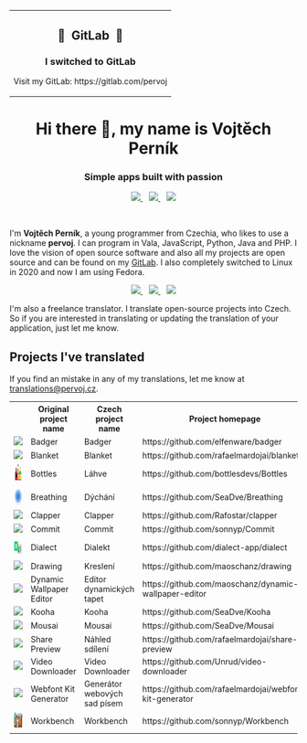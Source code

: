 <table align="center"><tr><td>
  <h2 align="center">🦊️&ensp;GitLab&ensp;🦊️</h2>
  <h3 align="center">I switched to GitLab</h3>
  <p>Visit my GitLab: https://gitlab.com/pervoj</p>
</td></tr></table>

<h1 align="center">Hi there 👋, my name is Vojtěch Perník</h1>
<h3 align="center">Simple apps built with passion</h3>
<p align="center">
  <a href="https://liberapay.com/pervoj">
    <img src="https://img.shields.io/badge/Liberapay-Donate-F6C915?style=for-the-badge&logo=liberapay">
  </a>
  &ensp;
  <a href="https://ko-fi.com/pervoj">
    <img src="https://img.shields.io/badge/Ko--fi-Donate-FF5E5B?style=for-the-badge&logo=kofi">
  </a>
  &ensp;
  <a href="https://www.paypal.com/donate/?hosted_button_id=7P3BD55QX6B9J">
    <img src="https://img.shields.io/badge/PayPal-Donate-00457C?style=for-the-badge&logo=paypal">
  </a>
</p>
<br>

I'm **Vojtěch Perník**, a young programmer from Czechia, who likes to use a nickname **pervoj**. I can program in Vala, JavaScript, Python, Java and PHP. I love the vision of open source software and also all my projects are open source and can be found on my [GitLab](https://gitlab.com/pervoj). I also completely switched to Linux in 2020 and now I am using Fedora.

<p align="center">
  <a href="mailto:info@pervoj.cz">
    <img src="https://img.shields.io/badge/E--Mail-info%40pervoj.cz-blue?style=social&logo=mail.ru&logoColor=005FF9" height="25px">
  </a>
  &ensp;
  <a href="https://matrix.to/#/@pervoj:matrix.org">
    <img src="https://img.shields.io/badge/Matrix-%40pervoj:matrix.org-blue?style=social&logo=matrix&logoColor=000000" height="25px">
  </a>
  &ensp;
  <a href="https://mastodon.social/@pervoj">
    <img src="https://img.shields.io/badge/Mastodon-%40pervoj%40mastodon.social-blue?style=social&logo=mastodon&logoColor=3088D4" height="25px">
  </a>
</p>

I'm also a freelance translator. I translate open-source projects into Czech. So if you are interested in translating or updating the translation of your application, just let me know.

<!--

- 🔭 I’m currently working on:
  - [**Fedora Config**](https://gitlab.com/pervoj/fedoraconfig) – A script that takes Fedora from usable to comfortable
  - [**Synchrony**](https://gitlab.com/pervoj/Synchrony) – Sync your clouds
  !-- - [Valdo GTK](https://github.com/pervoj/valdo-gtk) – GTK frontend for [Valdo](https://github.com/Prince781/valdo) --
- 👯 I’m looking to collaborate on projects that need Czech translation. And also on some simple ones that I can understand and contribute to code.
- 🙂 Pronouns: **he/him**

<p align="center">
  <img src="https://github-readme-stats.vercel.app/api?username=pervoj&theme=react&show_icons=true">
  <img src="https://github-readme-stats.vercel.app/api/top-langs/?username=pervoj&theme=react&layout=compact">
</p>

-->

## Projects I've translated

If you find an mistake in any of my translations, let me know at [translations@pervoj.cz](mailto:translations@pervoj.cz).

<table>
  <tr>  <th></th>  <th>Original project name</th>  <th>Czech project name</th>  <th>Project homepage</th>  </tr>
  <tr>
    <td><img height="32px" src="https://raw.githubusercontent.com/elfenware/badger/main/data/icons/128/com.github.elfenware.badger.svg"></td>
    <td>Badger</td>
    <td>Badger</td>
    <td>https://github.com/elfenware/badger</td>
  </tr>
  <tr>
    <td><img height="32px" src="https://raw.githubusercontent.com/rafaelmardojai/blanket/master/brand/logo.svg"></td>
    <td>Blanket</td>
    <td>Blanket</td>
    <td>https://github.com/rafaelmardojai/blanket</td>
  </tr>
  <tr>
    <td><img height="32px" src="https://raw.githubusercontent.com/bottlesdevs/Bottles/master/data/icons/hicolor/scalable/apps/com.usebottles.bottles.svg"></td>
    <td>Bottles</td>
    <td>Láhve</td>
    <td>https://github.com/bottlesdevs/Bottles</td>
  </tr>
  <tr>
    <td><img height="32px" src="https://raw.githubusercontent.com/SeaDve/Breathing/main/data/logo/io.github.seadve.Breathing.svg"></td>
    <td>Breathing</td>
    <td>Dýchání</td>
    <td>https://github.com/SeaDve/Breathing</td>
  </tr>
  <tr>
    <td><img height="32px" src="https://raw.githubusercontent.com/Rafostar/clapper/master/data/com.github.rafostar.Clapper.svg"></td>
    <td>Clapper</td>
    <td>Clapper</td>
    <td>https://github.com/Rafostar/clapper</td>
  </tr>
  <tr>
    <td><img height="32px" src="https://raw.githubusercontent.com/sonnyp/Commit/main/data/icons/re.sonny.Commit.svg"></td>
    <td>Commit</td>
    <td>Commit</td>
    <td>https://github.com/sonnyp/Commit</td>
  </tr>
  <tr>
    <td><img height="32px" src="https://raw.githubusercontent.com/dialect-app/dialect/main/data/app.drey.Dialect.svg"></td>
    <td>Dialect</td>
    <td>Dialekt</td>
    <td>https://github.com/dialect-app/dialect</td>
  </tr>
  <tr>
    <td><img height="32px" src="https://raw.githubusercontent.com/maoschanz/drawing/master/data/icons/hicolor/scalable/apps/com.github.maoschanz.drawing.svg"></td>
    <td>Drawing</td>
    <td>Kreslení</td>
    <td>https://github.com/maoschanz/drawing</td>
  </tr>
  <tr>
    <td><img height="32px" src="https://raw.githubusercontent.com/maoschanz/dynamic-wallpaper-editor/master/data/icons/hicolor/scalable/apps/com.github.maoschanz.DynamicWallpaperEditor.svg"></td>
    <td>Dynamic Wallpaper Editor</td>
    <td>Editor dynamických tapet</td>
    <td>https://github.com/maoschanz/dynamic-wallpaper-editor</td>
  </tr>
  <tr>
    <td><img height="32px" src="https://raw.githubusercontent.com/SeaDve/Kooha/main/data/icons/io.github.seadve.Kooha.svg"></td>
    <td>Kooha</td>
    <td>Kooha</td>
    <td>https://github.com/SeaDve/Kooha</td>
  </tr>
  <tr>
    <td><img height="32px" src="https://raw.githubusercontent.com/SeaDve/Mousai/main/data/icons/io.github.seadve.Mousai.svg"></td>
    <td>Mousai</td>
    <td>Mousai</td>
    <td>https://github.com/SeaDve/Mousai</td>
  </tr>
  <tr>
    <td><img height="32px" src="https://raw.githubusercontent.com/rafaelmardojai/share-preview/master/brand/logo.svg"></td>
    <td>Share Preview</td>
    <td>Náhled sdílení</td>
    <td>https://github.com/rafaelmardojai/share-preview</td>
  </tr>
  <tr>
    <td><img height="32px" src="https://raw.githubusercontent.com/Unrud/video-downloader/master/data/com.github.unrud.VideoDownloader.svg"></td>
    <td>Video Downloader</td>
    <td>Video Downloader</td>
    <td>https://github.com/Unrud/video-downloader</td>
  </tr>
  <tr>
    <td><img height="32px" src="https://raw.githubusercontent.com/rafaelmardojai/webfont-kit-generator/master/brand/icon.svg"></td>
    <td>Webfont Kit Generator</td>
    <td>Generátor webových sad písem</td>
    <td>https://github.com/rafaelmardojai/webfont-kit-generator</td>
  </tr>
  <tr>
    <td><img height="32px" src="https://raw.githubusercontent.com/sonnyp/Workbench/main/data/icons/hicolor/scalable/apps/re.sonny.Workbench.svg"></td>
    <td>Workbench</td>
    <td>Workbench</td>
    <td>https://github.com/sonnyp/Workbench</td>
  </tr>
  <!--
  <tr>
    <td><img height="32px" src=""></td>
    <td></td>
    <td></td>
    <td></td>
  </tr>
  -->
</table>
